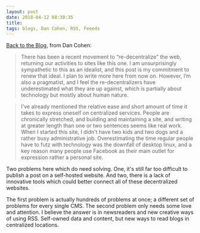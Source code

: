 ```yaml
---
layout: post
date: 2018-04-12 08:39:35
title: 
tags: blogs, Dan Cohen, RSS, Feeeds
---
```


[Back to the Blog](https://dancohen.org/2018/03/21/back-to-the-blog/), from Dan Cohen:

> There has been a recent movement to “re-decentralize” the web, returning our activities to sites like this one. I am unsurprisingly sympathetic to this as an idealist, and this post is my commitment to renew that ideal. I plan to write more here from now on. However, I’m also a pragmatist, and I feel the re-decentralizers have underestimated what they are up against, which is partially about technology but mostly about human nature.  

> I’ve already mentioned the relative ease and short amount of time it takes to express oneself on centralized services. People are chronically stretched, and building and maintaining a site, and writing at greater length than one or two sentences seems like real work. When I started this site, I didn’t have two kids and two dogs and a rather busy administrative job. Overestimating the time regular people have to futz with technology was the downfall of desktop linux, and a key reason many people use Facebook as their main outlet for expression rather a personal site.

Two problems here which do need solving. One, it's still far too difficult to publish a post on a self-hosted website. And two, there is a lack of innovative tools which could better connect all of these decentralized websites. 

The first problem is actually hundreds of problems at once; a different set of problems for every single CMS. The second problem only needs some love and attention. I believe the answer is in newsreaders and new creative ways of using RSS. Self-owned data and content, but new ways to read blogs in centralized locations.